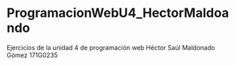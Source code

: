 # ProgramacionWebU4_HectorMaldoando
Ejercicios de la unidad 4 de programación web Héctor Saúl Maldonado Gómez 171G0235
